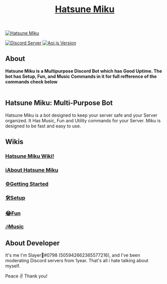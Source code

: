 <h1 align="center">
<a href="https://discord.com/oauth2/authorize?client_id=847501592080941066&scope=bot&permissions=5871889623">
Hatsune Miku
</h1>
<br />
    <p>
    <a href="https://dsc.gg/hatsunemiku"><img src="https://wallpapercave.com/wp/wp4077811.png" alt="Hatsune Miku" /></a>
  </p>

[![Discord Server](https://img.shields.io/discord/864113097476014110?label=Support%20&logo=discord&style=plastic)](https://discord.gg/A7ARJgK9zH)
[![Aoi.js Version](https://img.shields.io/npm/v/aoi.js.svg?maxAge=3600)](https://www.npmjs.com/package/aoi.js)


## About 
**Hatsune Miku is a Multipurpose Discord Bot which has Good Uptime. The bot has Setup, Fun, and Music Commands in it for full refference of the commands check below** <br>
</br> 

## Hatsune Miku: Multi-Purpose Bot

Hatsune Miku is a bot designed to keep your server safe and your Server organized. 
It Has Music, Fun and Utility commands for your Server.
Miku is designed to be fast and easy to use.


## Wikis
### [**Hatsune Miku Wiki!**](https://github.com/SlayerxD444/Hatsune-Miku/wiki/Hatsune-Miku)
### [**ℹ️About Hatsune Miku**](https://github.com/SlayerxD444/Hatsune-Miku/wiki/%E2%84%B9%EF%B8%8FAbout-Hatsune-Miku)
### [**⚙️Getting Started**](https://github.com/SlayerxD444/Hatsune-Miku/wiki/%E2%9A%99%EF%B8%8FGetting-Started)
### [**🛠️Setup**](https://github.com/SlayerxD444/Hatsune-Miku/wiki/%F0%9F%9B%A0%EF%B8%8FSetup)
### [**😂Fun**](https://github.com/SlayerxD444/Hatsune-Miku/wiki/%F0%9F%98%82Fun)
### [**🎶Music**](https://github.com/SlayerxD444/Hatsune-Miku/wiki/%F0%9F%8E%B6Music)


## About Developer
It's me I'm Slayer🍷#0798 (505942662365577216), and I've been moderating Discord servers from 1year. That's all i hate talking about myself.

Peace ✌️ Thank you!
